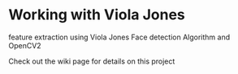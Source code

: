 # Working with Viola Jones
feature extraction using Viola Jones Face detection Algorithm and OpenCV2

Check out the wiki page for details on this project
